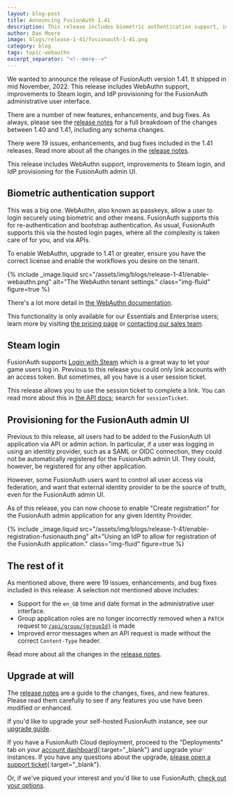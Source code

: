 ```yaml
---
layout: blog-post
title: Announcing FusionAuth 1.41
description: This release includes biometric authentication support, improvements to Steam login, and IdP provisioning for the FusionAuth admin UI.
author: Dan Moore
image: blogs/release-1-41/fusionauth-1-41.png
category: blog
tags: topic-webauthn
excerpt_separator: "<!--more-->"
---
```


We wanted to announce the release of FusionAuth version 1.41. It shipped in mid November, 2022. This release includes WebAuthn support, improvements to Steam login, and IdP provisioning for the FusionAuth administrative user interface.

<!--more-->

There are a number of new features, enhancements, and bug fixes. As always, please see the [release notes](/docs/v1/tech/release-notes#version-1-41-3) for a full breakdown of the changes between 1.40 and 1.41, including any schema changes.

There were 19 issues, enhancements, and bug fixes included in the 1.41 releases. Read more about all the changes in the [release notes](/docs/v1/tech/release-notes#version-1-41-3).

This release includes WebAuthn support, improvements to Steam login, and IdP provisioning for the FusionAuth admin UI.

## Biometric authentication support

This was a big one. WebAuthn, also known as passkeys, allow a user to login securely using biometric and other means. FusionAuth supports this for re-authentication and bootstrap authentication. As usual, FusionAuth supports this via the hosted login pages, where all the complexity is taken care of for you, and via APIs.

To enable WebAuthn, upgrade to 1.41 or greater, ensure you have the correct license and enable the workflows you desire on the tenant.

{% include _image.liquid src="/assets/img/blogs/release-1-41/enable-webauthn.png" alt="The WebAuthn tenant settings." class="img-fluid" figure=true %}

There's a lot more detail in [the WebAuthn documentation](/fusionauth.io/docs/v1/tech/passwordless/webauthn-passkeys).

This functionality is only available for our Essentials and Enterprise users; learn more by visiting [the pricing page](/pricing) or [contacting our sales team](/contact).

## Steam login

FusionAuth supports [Login with Steam](/docs/v1/tech/identity-providers/steam) which is a great way to let your game users log in. Previous to this release you could only link accounts with an access token. But sometimes, all you have is a user session ticket.

This release allows you to use the session ticket to complete a link. You can read more about this in [the API docs](/docs/v1/tech/apis/identity-providers/steam); search for `sessionTicket`.

## Provisioning for the FusionAuth admin UI

Previous to this release, all users had to be added to the FusionAuth UI application via API or admin action. In particular, if a user was logging in using an identity provider, such as a SAML or OIDC connection, they could not be automatically registered for the FusionAuth admin UI. They could, however, be registered for any other application.

However, some FusionAuth users want to control all user access via federation, and want that external identity provider to be the source of truth, even for the FusionAuth admin UI.

As of this release, you can now choose to enable "Create registration" for the FusionAuth admin application for any given Identity Provider. 

{% include _image.liquid src="/assets/img/blogs/release-1-41/enable-registration-fusionauth.png" alt="Using an IdP to allow for registration of the FusionAuth application." class="img-fluid" figure=true %}

## The rest of it

As mentioned above, there were 19 issues, enhancements, and bug fixes included in this release. A selection not mentioned above includes:

* Support for the `en_GB` time and date format in the administrative user interface.
* Group application roles are no longer incorrectly removed when a `PATCH` request to [`/api/group/{groupId}`](/docs/v1/tech/apis/groups#update-a-group) is made
* Improved error messages when an API request is made without the correct `Content-Type` header.

Read more about all the changes in the [release notes](/docs/v1/tech/release-notes#version-1-41-3).

## Upgrade at will

The [release notes](/docs/v1/tech/release-notes#version-1-41-3) are a guide to the changes, fixes, and new features. Please read them carefully to see if any features you use have been modified or enhanced.

If you'd like to upgrade your self-hosted FusionAuth instance, see our [upgrade guide](/docs/v1/tech/admin-guide/upgrade). 

If you have a FusionAuth Cloud deployment, proceed to the "Deployments" tab on your [account dashboard](https://account.fusionauth.io/account/deployment/){:target="_blank"} and upgrade your instances. If you have any questions about the upgrade, [please open a support ticket](https://account.fusionauth.io/account/support/){:target="_blank"}.

Or, if we've piqued your interest and you'd like to use FusionAuth, [check out your options](/pricing).
